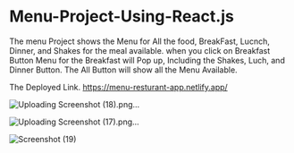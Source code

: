 
# Menu-Project-Using-React.js

The menu Project shows the Menu for All the food, BreakFast, Lucnch, Dinner, and Shakes for the meal available. when you click on Breakfast Button Menu for the Breakfast will Pop up, Including the Shakes, Luch, and Dinner Button. The All Button will show all the Menu Available.


The Deployed Link. https://menu-resturant-app.netlify.app/


![Uploading Screenshot (18).png…]()


![Uploading Screenshot (17).png…]()


![Screenshot (19)](https://github.com/Akojede70/Menu-Project-Using-React.js/assets/88320958/b12f5d83-f307-4617-b13a-b149f94c5a4e)

